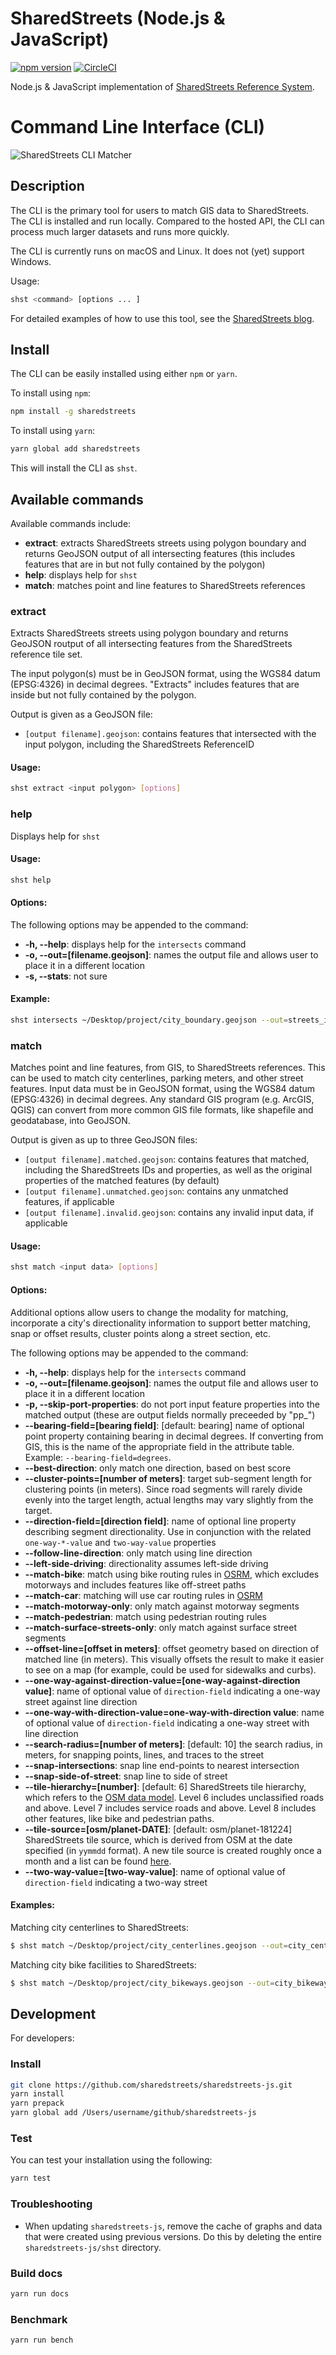 # SharedStreets (Node.js & JavaScript)

[![npm version](https://badge.fury.io/js/sharedstreets.svg)](https://badge.fury.io/js/sharedstreets)
[![CircleCI](https://circleci.com/gh/sharedstreets/sharedstreets-js.svg?style=svg)](https://circleci.com/gh/sharedstreets/sharedstreets-js)

Node.js & JavaScript implementation of [SharedStreets Reference System](https://github.com/sharedstreets/sharedstreets-ref-system).

# Command Line Interface (CLI) 
![SharedStreets CLI Matcher](docs/cli_matcher.png)

## Description

The CLI is the primary tool for users to match GIS data to SharedStreets. The CLI is installed and run locally. Compared to the hosted API, the CLI can process much larger datasets and runs more quickly.

The CLI is currently runs on macOS and Linux. It does not (yet) support Windows.

Usage:
```sh
shst <command> [options ... ]
```

For detailed examples of how to use this tool, see the [SharedStreets blog](http://www.medium.com/sharedstreets).

## Install

The CLI can be easily installed using either `npm` or `yarn`.

To install using `npm`:

```sh
npm install -g sharedstreets
```
To install using `yarn`:
```sh
yarn global add sharedstreets
```
This will install the CLI as `shst`.

## Available commands

Available commands include:
- **extract**: extracts SharedStreets streets using polygon boundary and returns GeoJSON output of all intersecting features (this includes features that are in but not fully contained by the polygon)
- **help**: displays help for `shst`
- **match**: matches point and line features to SharedStreets references

### extract
Extracts SharedStreets streets using polygon boundary and returns GeoJSON routput of all intersecting features from the SharedStreets reference tile set.

The input polygon(s) must be in GeoJSON format, using the WGS84 datum (EPSG:4326) in decimal degrees. "Extracts" includes features that are inside but not fully contained by the polygon.

Output is given as a GeoJSON file:
- `[output filename].geojson`: contains features that intersected with the input polygon, including the SharedStreets ReferenceID

#### Usage:
```sh
shst extract <input polygon> [options]
```

### help
Displays help for `shst`

#### Usage:
```sh
shst help
```

#### Options:
The following options may be appended to the command:
- **-h, --help**: displays help for the `intersects` command
- **-o, --out=[filename.geojson]**: names the output file and allows user to place it in a different location
- **-s, --stats**: not sure

#### Example:
```sh
shst intersects ~/Desktop/project/city_boundary.geojson --out=streets_in_city.geojson
```


### match
Matches point and line features, from GIS, to SharedStreets references. This can be used to match city centerlines, parking meters, and other street features. Input data must be in GeoJSON format, using the WGS84 datum (EPSG:4326) in decimal degrees. Any standard GIS program (e.g. ArcGIS, QGIS) can convert from more common GIS file formats, like shapefile and geodatabase, into GeoJSON.

Output is given as up to three GeoJSON files:
- `[output filename].matched.geojson`: contains features that matched, including the SharedStreets IDs and properties, as well as the original properties of the matched features (by default)
- `[output filename].unmatched.geojson`: contains any unmatched features, if applicable
- `[output filename].invalid.geojson`: contains any invalid input data, if applicable

#### Usage:
```sh
shst match <input data> [options]
```

#### Options:

Additional options allow users to change the modality for matching, incorporate a city's directionality information to support better matching, snap or offset results, cluster points along a street section, etc.

The following options may be appended to the command:
- **-h, --help**: displays help for the `intersects` command
- **-o, --out=[filename.geojson]**: names the output file and allows user to place it in a different location
- **-p, --skip-port-properties**: do not port input feature properties into the matched output (these are output fields normally preceeded by "pp_")
- **--bearing-field=[bearing field]**: [default: bearing] name of optional point property containing bearing in decimal degrees. If converting from GIS, this is the name of the appropriate field in the attribute table. Example: `--bearing-field=degrees`.
- **--best-direction**: only match one direction, based on best score
- **--cluster-points=[number of meters]**: target sub-segment length for clustering points (in meters). Since road segments will rarely divide evenly into the target length, actual lengths may vary slightly from the target.
- **--direction-field=[direction field]**: name of optional line property describing segment directionality. Use in conjunction with the related `one-way-*-value` and `two-way-value` properties
- **--follow-line-direction**: only match using line direction
- **--left-side-driving**: directionality assumes left-side driving
- **--match-bike**: match using bike routing rules in [OSRM](http://project-osrm.org/), which excludes motorways and includes features like off-street paths
- **--match-car**: matching will use car routing rules in [OSRM](http://project-osrm.org/)
- **--match-motorway-only**: only match against motorway segments
- **--match-pedestrian**: match using pedestrian routing rules
- **--match-surface-streets-only**: only match against surface street segments
- **--offset-line=[offset in meters]**: offset geometry based on direction of matched line (in meters). This visually offsets the result to make it easier to see on a map (for example, could be used for sidewalks and curbs).
- **--one-way-against-direction-value=[one-way-against-direction value]**: name of optional value of `direction-field` indicating a one-way street against line direction
- **--one-way-with-direction-value=one-way-with-direction value**: name of optional value of `direction-field` indicating a one-way street with line direction
- **--search-radius=[number of meters]**: [default: 10] the search radius, in meters, for snapping points, lines, and traces to the street
- **--snap-intersections**: snap line end-points to nearest intersection
- **--snap-side-of-street**: snap line to side of street
- **--tile-hierarchy=[number]**: [default: 6] SharedStreets tile hierarchy, which refers to the [OSM data model](https://github.com/sharedstreets/sharedstreets-builder/blob/a554983e96010d32b71d7d23504fa88c6fbbad10/src/main/java/io/sharedstreets/tools/builder/osm/model/Way.java#L61). Level 6 includes unclassified roads and above. Level 7 includes service roads and above. Level 8 includes other features, like bike and pedestrian paths.
- **--tile-source=[osm/planet-DATE]**: [default: osm/planet-181224] SharedStreets tile source, which is derived from OSM at the date specified (in `yymmdd` format). A new tile source is created roughly once a month and a list can be found [here](https://github.com/sharedstreets/sharedstreets-api_).
- **--two-way-value=[two-way-value]**: name of optional value of `direction-field` indicating a two-way street


#### Examples:

Matching city centerlines to SharedStreets:
```sh
$ shst match ~/Desktop/project/city_centerlines.geojson --out=city_centerlines.geojson
```

Matching city bike facilities to SharedStreets:
```sh
$ shst match ~/Desktop/project/city_bikeways.geojson --out=city_bikeways.geojson --match-bike --tile-hierarchy=8
```

## Development

For developers:

### Install
```sh
git clone https://github.com/sharedstreets/sharedstreets-js.git
yarn install
yarn prepack
yarn global add /Users/username/github/sharedstreets-js
```

### Test

You can test your installation using the following:
```sh
yarn test
```
### Troubleshooting

- When updating `sharedstreets-js`, remove the cache of graphs and data that were created using previous versions. Do this by deleting the entire `sharedstreets-js/shst` directory.


### Build docs

```sh
yarn run docs
```

### Benchmark

```sh
yarn run bench
```
